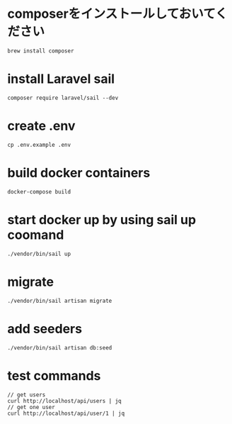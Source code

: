 # composerをインストールしておいてください
```
brew install composer
```
# install Laravel sail
```
composer require laravel/sail --dev
```
# create .env
```
cp .env.example .env
```

# build docker containers
```
docker-compose build
```

# start docker up by using sail up coomand
```
./vendor/bin/sail up
```

# migrate
```
./vendor/bin/sail artisan migrate
```
# add seeders
```
./vendor/bin/sail artisan db:seed
```
# test commands
``` 
// get users
curl http://localhost/api/users | jq
// get one user
curl http://localhost/api/user/1 | jq

```
